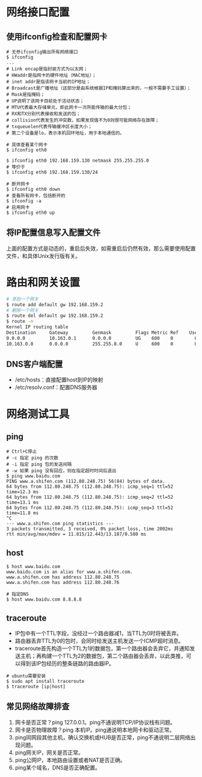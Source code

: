 # 网络接口配置

## 使用ifconfig检查和配置网卡

```shell
# 无参ifconfig输出所有网络接口
$ ifconfig
...
# Link encap是指封装方式为以太网；
# HWaddr是指网卡的硬件地址（MAC地址）；
# inet addr是指该网卡当前的IP地址；
# Broadcast是广播地址（这部分是由系统根据IP和掩码算出来的，一般不需要手工设置）；
# Mask是指掩码；
# UP说明了该网卡目前处于活动状态；
# MTU代表最大存储单元，即此网卡一次所能传输的最大分包；
# RX和TX分别代表接收和发送的包；
# collision代表发生的冲突数，如果发现值不为0则很可能网络存在故障；
# txqueuelen代表传输缓冲区长度大小；
# 第二个设备是lo，表示本机回环地址，用于本地通信的。

# 具体查看某个网卡
$ ifconfig eth0

$ ifconfig eth0 192.168.159.130 netmask 255.255.255.0
# 等价于
$ ifconfig eth0 192.168.159.130/24

# 断开网卡
$ ifconfig eth0 down
# 查看所有网卡，包括断开的
$ ifconfig -a
# 启用网卡
$ ifconfig eth0 up
```

## 将IP配置信息写入配置文件

上面的配置方式是动态的，重启后失效，如需重启后仍然有效，那么需要使用配置文件，和具体Unix发行版有关。

# 路由和网关设置

```sh
# 添加一个网关
$ route add default gw 192.168.159.2
# 删除一个网关
$ route del default gw 192.168.159.2
$ route -n
Kernel IP routing table
Destination     Gateway         Genmask         Flags Metric Ref    Use Iface
0.0.0.0         10.163.0.1      0.0.0.0         UG    600    0        0 wlp3s0
10.163.0.0      0.0.0.0         255.255.0.0     U     600    0        0 wlp3s0
```

## DNS客户端配置

- /etc/hosts：直接配置host到IP的映射
- /etc/resolv.conf：配置DNS服务器

# 网络测试工具

## ping

```shell
# Ctrl+C停止
# -c 指定 ping 的次数
# -i 指定 ping 包的发送间隔
# -w 如果 ping 没有回应，则在指定超时时间后退出
$ ping www.baidu.com
PING www.a.shifen.com (112.80.248.75) 56(84) bytes of data.
64 bytes from 112.80.248.75 (112.80.248.75): icmp_seq=1 ttl=52 time=12.3 ms
64 bytes from 112.80.248.75 (112.80.248.75): icmp_seq=2 ttl=52 time=13.1 ms
64 bytes from 112.80.248.75 (112.80.248.75): icmp_seq=3 ttl=52 time=11.8 ms
^C
--- www.a.shifen.com ping statistics ---
3 packets transmitted, 3 received, 0% packet loss, time 2002ms
rtt min/avg/max/mdev = 11.815/12.443/13.187/0.580 ms

```

## host

```shell
$ host www.baidu.com
www.baidu.com is an alias for www.a.shifen.com.
www.a.shifen.com has address 112.80.248.75
www.a.shifen.com has address 112.80.248.76

# 指定DNS
$ host www.baidu.com 8.8.8.8
```

## traceroute

- IP包中有一个TTL字段，没经过一个路由器减1，当TTL为0时将被丢弃。
- 路由器丢弃TTL为0的包时，会同时给发送主机发送一个ICMP超时消息。
- traceroute首先构造一个TTL为1的数据包，第一个路由器会丢弃它，并通知发送主机；再构建一个TTL为2的数据包，第二个路由器会丢弃，以此类推，可以得到该IP包经历的整条链路的路由器IP。

```shell
# ubuntu需要安装
$ sudo apt install traceroute
$ traceroute [ip|host]
```

## 常见网络故障排查

1. 网卡是否正常？ping 127.0.0.1。ping不通说明TCP/IP协议栈有问题。
2. 网卡是否物理故障？ping 本机IP。ping通说明本地网卡和驱动正常。
3. ping同网段其他主机，确认交换机或HUB是否正常，ping不通说明二层网络出现问题。
4. ping网关IP，网关是否正常。
5. ping公网IP，本地路由设置或者NAT是否正确。
6. ping某个域名，DNS是否正确配置。